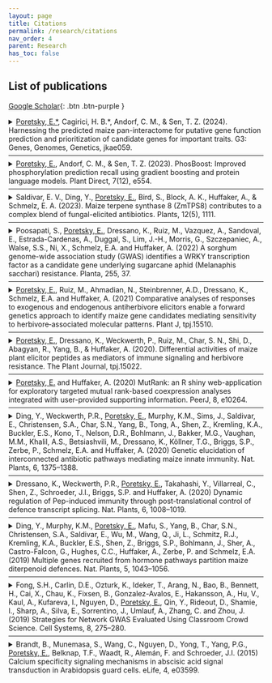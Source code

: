 ```yaml
---
layout: page
title: Citations
permalink: /research/citations
nav_order: 4
parent: Research
has_toc: false
---
```




## List of publications

[Google Scholar](https://scholar.google.com/citations?user=g0GnVFUAAAAJ&hl=en&oi=sra){: .btn .btn-purple }

<details close markdown="block">
  <summary>
    <u>Poretsky, E.*</u>, Cagirici, H. B.*, Andorf, C. M., & Sen, T. Z. (2024). Harnessing the predicted maize pan-interactome for putative gene function prediction and prioritization of candidate genes for important traits. G3: Genes, Genomes, Genetics, jkae059.
  </summary>
The recent assembly and annotation of the 26 maize nested association mapping population founder inbreds have enabled large-scale pan-genomic comparative studies. These studies have expanded our understanding of agronomically important traits by integrating pan-transcriptomic data with trait-specific gene candidates from previous association mapping results. In contrast to the availability of pan-transcriptomic data, obtaining reliable protein–protein interaction (PPI) data has remained a challenge due to its high cost and complexity. We generated predicted PPI networks for each of the 26 genomes using the established STRING database. The individual genome-interactomes were then integrated to generate core- and pan-interactomes. We deployed the PPI clustering algorithm ClusterONE to identify numerous PPI clusters that were functionally annotated using gene ontology (GO) functional enrichment, demonstrating a diverse range of enriched GO terms across different clusters. Additional cluster annotations were generated by integrating gene coexpression data and gene description annotations, providing additional useful information. We show that the functionally annotated PPI clusters establish a useful framework for protein function prediction and prioritization of candidate genes of interest. Our study not only provides a comprehensive resource of predicted PPI networks for 26 maize genomes but also offers annotated interactome clusters for predicting protein functions and prioritizing gene candidates. The source code for the Python implementation of the analysis workflow and a standalone web application for accessing the analysis results are available at https://github.com/eporetsky/PanPPI.
</details>
<hr style="margin-top: 0.5em;margin-bottom: 0.5em;">
<details close markdown="block">
  <summary>
    <u>Poretsky, E.</u>, Andorf, C. M., & Sen, T. Z. (2023). PhosBoost: Improved phosphorylation prediction recall using gradient boosting and protein language models. Plant Direct, 7(12), e554.
  </summary>
Protein phosphorylation is a dynamic and reversible post-translational modification that regulates a variety of essential biological processes. The regulatory role of phosphorylation in cellular signaling pathways, protein–protein interactions, and enzymatic activities has motivated extensive research efforts to understand its functional implications. Experimental protein phosphorylation data in plants remains limited to a few species, necessitating a scalable and accurate prediction method. Here, we present PhosBoost, a machine-learning approach that leverages protein language models and gradient-boosting trees to predict protein phosphorylation from experimentally derived data. Trained on data obtained from a comprehensive plant phosphorylation database, qPTMplants, we compared the performance of PhosBoost to existing protein phosphorylation prediction methods, PhosphoLingo and DeepPhos. For serine and threonine prediction, PhosBoost achieved higher recall than PhosphoLingo and DeepPhos (.78, .56, and .14, respectively) while maintaining a competitive area under the precision-recall curve (.54, .56, and .42, respectively). PhosphoLingo and DeepPhos failed to predict any tyrosine phosphorylation sites, while PhosBoost achieved a recall score of .6. Despite the precision-recall tradeoff, PhosBoost offers improved performance when recall is prioritized while consistently providing more confident probability scores. A sequence-based pairwise alignment step improved prediction results for all classifiers by effectively increasing the number of inferred positive phosphosites. We provide evidence to show that PhosBoost models are transferable across species and scalable for genome-wide protein phosphorylation predictions. PhosBoost is freely and publicly available on GitHub.
</details>
<hr style="margin-top: 0.5em;margin-bottom: 0.5em;">
<details close markdown="block">
  <summary>
    Saldivar, E. V., Ding, Y., <u>Poretsky, E.</u>, Bird, S., Block, A. K., Huffaker, A., & Schmelz, E. A. (2023). Maize terpene synthase 8 (ZmTPS8) contributes to a complex blend of fungal-elicited antibiotics. Plants, 12(5), 1111.
  </summary>
 In maize (Zea mays), fungal-elicited immune responses include the accumulation of terpene synthase (TPS) and cytochrome P450 monooxygenases (CYP) enzymes resulting in complex antibiotic arrays of sesquiterpenoids and diterpenoids, including α/β-selinene derivatives, zealexins, kauralexins and dolabralexins. To uncover additional antibiotic families, we conducted metabolic profiling of elicited stem tissues in mapping populations, which included B73 × M162W recombinant inbred lines and the Goodman diversity panel. Five candidate sesquiterpenoids associated with a chromosome 1 locus spanning the location of ZmTPS27 and ZmTPS8. Heterologous enzyme co-expression studies of ZmTPS27 in Nicotiana benthamiana resulted in geraniol production while ZmTPS8 yielded α-copaene, δ-cadinene and sesquiterpene alcohols consistent with epi-cubebol, cubebol, copan-3-ol and copaborneol matching the association mapping efforts. ZmTPS8 is an established multiproduct α-copaene synthase; however, ZmTPS8-derived sesquiterpene alcohols are rarely encountered in maize tissues. A genome wide association study further linked an unknown sesquiterpene acid to ZmTPS8 and combined ZmTPS8-ZmCYP71Z19 heterologous enzyme co-expression studies yielded the same product. To consider defensive roles for ZmTPS8, in vitro bioassays with cubebol demonstrated significant antifungal activity against both Fusarium graminearum and Aspergillus parasiticus. As a genetically variable biochemical trait, ZmTPS8 contributes to the cocktail of terpenoid antibiotics present following complex interactions between wounding and fungal elicitation.
</details>
<hr style="margin-top: 0.5em;margin-bottom: 0.5em;">
<details close markdown="block">
  <summary>
    Poosapati, S., <u>Poretsky, E.</u>, Dressano, K., Ruiz, M., Vazquez, A., Sandoval, E., Estrada-Cardenas, A., Duggal, S., Lim, J.-H., Morris, G., Szczepaniec, A., Walse, S.S., Ni, X., Schmelz, E.A. and Huffaker, A. (2022) A sorghum genome-wide association study (GWAS) identifies a WRKY transcription factor as a candidate gene underlying sugarcane aphid (Melanaphis sacchari) resistance. Planta, 255, 37.
  </summary>
A WRKY transcription factor identified through forward genetics is associated with sorghum resistance to the sugarcane aphid and through heterologous expression reduces aphid populations in multiple plant species. Crop plant resistance to insect pests is based on genetically encoded traits which often display variability across diverse germplasm. In a comparatively recent event, a predominant sugarcane aphid (SCA: Melanaphis sacchari) biotype has become a significant agronomic pest of grain sorghum (Sorghum bicolor). To uncover candidate genes underlying SCA resistance, we used a forward genetics approach combining the genetic diversity present in the Sorghum Association Panel (SAP) and the Bioenergy Association Panel (BAP) for a genome-wide association study, employing an established SCA damage rating. One major association was found on Chromosome 9 within the WRKY transcription factor 86 (SbWRKY86). Transcripts encoding SbWRKY86 were previously identified as upregulated in SCA-resistant germplasm and the syntenic ortholog in maize accumulates following Rhopalosiphum maidis infestation. Analyses of SbWRKY86 transcripts displayed patterns of increased SCA-elicited accumulation in additional SCA-resistant sorghum lines. Heterologous expression of SbWRKY86 in both tobacco (Nicotiana benthamiana) and Arabidopsis resulted in reduced population growth of green peach aphid (Myzus persicae). Comparative RNA-Seq analyses of Arabidopsis lines expressing 35S:SbWRKY86-YFP identified changes in expression for a small network of genes associated with carbon-nitrogen metabolism and callose deposition, both contributing factors to defense against aphids. As a test of altered plant responses, 35S:SbWRKY86-YFP Arabidopsis lines were activated using the flagellin epitope elicitor, flg22, and displayed significant increases in callose deposition. Our findings indicate that both heterologous and increased native expression of the transcription factor SbWRKY86 contributes to reduced aphid levels in diverse plant models.
</details>
<hr style="margin-top: 0.5em;margin-bottom: 0.5em;">
<details close markdown="block">
  <summary>
    <u>Poretsky, E.</u>, Ruiz, M., Ahmadian, N., Steinbrenner, A.D., Dressano, K., Schmelz, E.A. and Huffaker, A. (2021) Comparative analyses of responses to exogenous and endogenous antiherbivore elicitors enable a forward genetics approach to identify maize gene candidates mediating sensitivity to herbivore‐associated molecular patterns. Plant J, tpj.15510.
  </summary>
  Crop damage by herbivorous insects remains a signiﬁcant contributor to annual yield reductions. Following attack, maize (Zea mays) responds to herbivore-associated molecular patterns (HAMPs) and damageassociated molecular patterns (DAMPs), activating dynamic direct and indirect antiherbivore defense responses. To deﬁne underlying signaling processes, comparative analyses between plant elicitor peptide (Pep) DAMPs and fatty acid–amino acid conjugate (FAC) HAMPs were conducted. RNA sequencing analysis of early transcriptional changes following Pep and FAC treatments revealed quantitative differences in the strength of response yet a high degree of qualitative similarity, providing evidence for shared signaling pathways. In further comparisons of FAC and Pep responses across diverse maize inbred lines, we identiﬁed Mo17 as part of a small subset of lines displaying selective FAC insensitivity. Genetic mapping for FAC sensitivity using the intermated B73 3 Mo17 population identiﬁed a single locus on chromosome 4 associated with FAC sensitivity. Pursuit of multiple ﬁne-mapping approaches further narrowed the locus to 19 candidate genes. The top candidate gene identiﬁed, termed FAC SENSITIVITY ASSOCIATED (ZmFACS), encodes a leucine-rich repeat receptor-like kinase (LRR-RLK) that belongs to the same family as a rice (Oryza sativa) receptor gene previously associated with the activation of induced responses to diverse Lepidoptera. Consistent with reduced sensitivity, ZmFACS expression was signiﬁcantly lower in Mo17 as compared to B73. Transient heterologous expression of ZmFACS in Nicotiana benthamiana resulted in a signiﬁcantly increased FAC-elicited response. Together, our results provide useful resources for studying early elicitorinduced antiherbivore responses in maize and approaches to discover gene candidates underlying HAMP sensitivity in grain crops.
</details>
<hr style="margin-top: 0.5em;margin-bottom: 0.5em;">
<details close markdown="block">
  <summary>
    <u>Poretsky, E.</u>, Dressano, K., Weckwerth, P., Ruiz, M., Char, S. N., Shi, D., Abagyan, R., Yang, B., & Huffaker, A. (2020). Differential activities of maize plant elicitor peptides as mediators of immune signaling and herbivore resistance. The Plant Journal, tpj.15022.
  </summary>
Plant elicitor peptides (Peps) are conserved regulators of defense responses and models for the study of damage-associated molecular pattern-induced immunity. Although present as multigene families in most species, the functional relevance of these multigene families remains largely undefined. While Arabidopsis Peps appear largely redundant in function, previous work examining Pep-induced responses in maize (Zm) implied specificity of function. To better define the function of individual ZmPeps and their cognate receptors (ZmPEPRs), activities were examined by assessing changes in defense-associated phytohormones, specialized metabolites and global gene expression patterns, in combination with heterologous expression assays and analyses of CRISPR/Cas9-generated knockout plants. Beyond simply delineating individual ZmPep and ZmPEPR activities, these experiments led to a number of new insights into Pep signaling mechanisms. ZmPROPEP and other poaceous precursors were found to contain multiple active Peps, a phenomenon not previously observed for this family. In all, seven new ZmPeps were identified and the peptides were found to have specific activities defined by the relative magnitude of their response output rather than by uniqueness. A striking correlation was observed between individual ZmPep-elicited changes in levels of jasmonic acid and ethylene and the magnitude of induced defense responses, indicating that ZmPeps may collectively regulate immune output through rheostat-like tuning of phytohormone levels. Peptide structure-function studies and ligand-receptor modeling revealed structural features critical to the function of ZmPeps and led to the identification of ZmPep5a as a potential antagonist peptide able to competitively inhibit the activity of other ZmPeps, a regulatory mechanism not previously observed for this family.
</details>
<hr style="margin-top: 0.5em;margin-bottom: 0.5em;">
<details close markdown="block">
  <summary>
    <u>Poretsky, E.</u> and Huffaker, A. (2020) MutRank: an R shiny web-application for exploratory targeted mutual rank-based coexpression analyses integrated with user-provided supporting information. PeerJ, 8, e10264.
  </summary>
  The rapid assignment of genotypes to phenotypes has been a historically challenging process. The discovery of genes encoding biosynthetic pathway enzymes for deﬁned plant specialized metabolites has been informed and accelerated by the detection of gene clusters. Unfortunately, biosynthetic pathway genes are commonly dispersed across chromosomes or reside in genes clusters that provide little predictive value. More reliably, transcript abundance of genes underlying biochemical pathways for plant specialized metabolites display signiﬁcant coregulation. By rapidly identifying highly coexpressed transcripts, it is possible to efﬁciently narrow candidate genes encoding pathway enzymes and more easily predict both functions and functional associations. Mutual Rank (MR)-based coexpression analyses in plants accurately demonstrate functional associations for many specialized metabolic pathways; however, despite the clear predictive value of MR analyses, the application is uncommonly used to drive new pathway discoveries. Moreover, many coexpression databases aid in the prediction of both functional associations and gene functions, but lack customizability for reﬁned hypothesis testing. To facilitate and speed ﬂexible MR-based hypothesis testing, we developed MutRank, an R Shiny web-application for coexpression analyses. MutRank provides an intuitive graphical user interface with multiple customizable features that integrates user-provided data and supporting information suitable for personal computers. Tabular and graphical outputs facilitate the rapid analyses of both unbiased and user-deﬁned coexpression results that accelerate gene function predictions. We highlight the recent utility of MR analyses for functional predictions and discoveries in deﬁning two maize terpenoid antibiotic pathways. Beyond applications in biosynthetic pathway discovery, MutRank provides a simple, customizable and user-friendly interface to enable coexpression analyses relating to a breadth of plant biology inquiries. Data and code are available at GitHub: https://github.com/eporetsky/MutRank.
</details>
<hr style="margin-top: 0.5em;margin-bottom: 0.5em;">
<details close markdown="block">
  <summary>
    Ding, Y., Weckwerth, P.R., <u>Poretsky, E.</u>, Murphy, K.M., Sims, J., Saldivar, E., Christensen, S.A., Char, S.N., Yang, B., Tong, A., Shen, Z., Kremling, K.A., Buckler, E.S., Kono, T., Nelson, D.R., Bohlmann, J., Bakker, M.G., Vaughan, M.M., Khalil, A.S., Betsiashvili, M., Dressano, K., Köllner, T.G., Briggs, S.P., Zerbe, P., Schmelz, E.A. and Huffaker, A. (2020) Genetic elucidation of interconnected antibiotic pathways mediating maize innate immunity. Nat. Plants, 6, 1375–1388.
  </summary>
Specialized metabolites constitute key layers of immunity that underlie disease resistance in crops; however, challenges in resolving pathways limit our understanding of the functions and applications of these metabolites. In maize (Zea mays), the inducible accumulation of acidic terpenoids is increasingly considered to be a defence mechanism that contributes to disease resistance. Here, to understand maize antibiotic biosynthesis, we integrated association mapping, pan-genome multi-omic correlations, enzyme structure-function studies and targeted mutagenesis. We define ten genes in three zealexin (Zx) gene clusters that encode four sesquiterpene synthases and six cytochrome P450 proteins that collectively drive the production of diverse antibiotic cocktails. Quadruple mutants in which the ability to produce zealexins (ZXs) is blocked exhibit a broad-spectrum loss of disease resistance. Genetic redundancies ensuring pathway resiliency to single null mutations are combined with enzyme substrate promiscuity, creating a biosynthetic hourglass pathway that uses diverse substrates and in vivo combinatorial chemistry to yield complex antibiotic blends. The elucidated genetic basis of biochemical phenotypes that underlie disease resistance demonstrates a predominant maize defence pathway and informs innovative strategies for transferring chemical immunity between crops.
</details>
<hr style="margin-top: 0.5em;margin-bottom: 0.5em;">
<details close markdown="block">
  <summary>
    Dressano, K., Weckwerth, P.R., <u>Poretsky, E.</u>, Takahashi, Y., Villarreal, C., Shen, Z., Schroeder, J.I., Briggs, S.P. and Huffaker, A. (2020) Dynamic regulation of Pep-induced immunity through post-translational control of defence transcript splicing. Nat. Plants, 6, 1008–1019.
  </summary>
The survival of all living organisms requires the ability to detect attacks and swiftly counter them with protective immune responses. Despite considerable mechanistic advances, the interconnectivity of signalling modules often remains unclear. A newly characterized protein, IMMUNOREGULATORY RNA-BINDING PROTEIN (IRR), negatively regulates immune responses in both maize and Arabidopsis, with disrupted function resulting in enhanced disease resistance. IRR associates with and promotes canonical splicing of transcripts encoding defence signalling proteins, including the key negative regulator of pattern-recognition receptor signalling complexes, CALCIUM-DEPENDENT PROTEIN KINASE 28 (CPK28). On immune activation by Plant Elicitor Peptides (Peps), IRR is dephosphorylated, disrupting interaction with CPK28 transcripts and resulting in the accumulation of an alternative splice variant encoding a truncated CPK28 protein with impaired kinase activity and diminished function as a negative regulator. We demonstrate a new mechanism linking Pep-induced post-translational modification of IRR with post-transcriptionally mediated attenuation of CPK28 function to dynamically amplify Pep signalling and immune output.
</details>
<hr style="margin-top: 0.5em;margin-bottom: 0.5em;">
<details close markdown="block">
  <summary>
    Ding, Y., Murphy, K.M., <u>Poretsky, E.</u>, Mafu, S., Yang, B., Char, S.N., Christensen, S.A., Saldivar, E., Wu, M., Wang, Q., Ji, L., Schmitz, R.J., Kremling, K.A., Buckler, E.S., Shen, Z., Briggs, S.P., Bohlmann, J., Sher, A., Castro-Falcon, G., Hughes, C.C., Huffaker, A., Zerbe, P. and Schmelz, E.A. (2019) Multiple genes recruited from hormone pathways partition maize diterpenoid defences. Nat. Plants, 5, 1043–1056.
  </summary>
Duplication and divergence of primary pathway genes underlie the evolution of plant specialized metabolism; however, mechanisms partitioning parallel hormone and defence pathways are often speculative. For example, the primary pathway intermediate ent-kaurene is essential for gibberellin biosynthesis and is also a proposed precursor for maize antibiotics. By integrating transcriptional coregulation patterns, genome-wide association studies, combinatorial enzyme assays, proteomics and targeted mutant analyses, we show that maize kauralexin biosynthesis proceeds via the positional isomer ent-isokaurene formed by a diterpene synthase pair recruited from gibberellin metabolism. The oxygenation and subsequent desaturation of ent-isokaurene by three promiscuous cytochrome P450s and a new steroid 5α reductase indirectly yields predominant ent-kaurene-associated antibiotics required for Fusarium stalk rot resistance. The divergence and differential expression of pathway branches derived from multiple duplicated hormone-metabolic genes minimizes dysregulation of primary metabolism via the circuitous biosynthesis of ent-kaurene-related antibiotics without the production of growth hormone precursors during defence.
</details>
<hr style="margin-top: 0.5em;margin-bottom: 0.5em;">
<details close markdown="block">
  <summary>
    Fong, S.H., Carlin, D.E., Ozturk, K., Ideker, T., Arang, N., Bao, B., Bennett, H., Cai, X., Chau, K., Fixsen, B., Gonzalez-Avalos, E., Hakansson, A., Hu, V., Kaul, A., Kufareva, I., Nguyen, D., <u>Poretsky, E.</u>, Qin, Y., Rideout, D., Shamie, I., Sharp, A., Silva, E., Sorrentino, J., Umlauf, A., Zhang, C. and Zhou, J. (2019) Strategies for Network GWAS Evaluated Using Classroom Crowd Science. Cell Systems, 8, 275–280.
  </summary>
Biological networks can substantially boost power to identify disease genes in genome-wide association studies. To explore different network GWAS methods, we challenged students of a UC San Diego graduate level bioinformatics course, Network Biology and Biomedicine, to explore and improve such algorithms during a four-week-long classroom competition. Here, we report the many creative solutions and share our experiences in conducting classroom crowd science as both a research and pedagogical tool.
</details>
<hr style="margin-top: 0.5em;margin-bottom: 0.5em;">
<details close markdown="block">
  <summary>
    Brandt, B., Munemasa, S., Wang, C., Nguyen, D., Yong, T., Yang, P.G., <u>Poretsky, E.</u>, Belknap, T.F., Waadt, R., Alemán, F. and Schroeder, J.I. (2015) Calcium specificity signaling mechanisms in abscisic acid signal transduction in Arabidopsis guard cells. eLife, 4, e03599.
  </summary>
A central question is how specificity in cellular responses to the eukaryotic second messenger Ca(2+) is achieved. Plant guard cells, that form stomatal pores for gas exchange, provide a powerful system for in depth investigation of Ca(2+)-signaling specificity in plants. In intact guard cells, abscisic acid (ABA) enhances (primes) the Ca(2+)-sensitivity of downstream signaling events that result in activation of S-type anion channels during stomatal closure, providing a specificity mechanism in Ca(2+)-signaling. However, the underlying genetic and biochemical mechanisms remain unknown. Here we show impairment of ABA signal transduction in stomata of calcium-dependent protein kinase quadruple mutant plants. Interestingly, protein phosphatase 2Cs prevent non-specific Ca(2+)-signaling. Moreover, we demonstrate an unexpected interdependence of the Ca(2+)-dependent and Ca(2+)-independent ABA-signaling branches and the in planta requirement of simultaneous phosphorylation at two key phosphorylation sites in SLAC1. We identify novel mechanisms ensuring specificity and robustness within stomatal Ca(2+)-signaling on a cellular, genetic, and biochemical level.
</details>